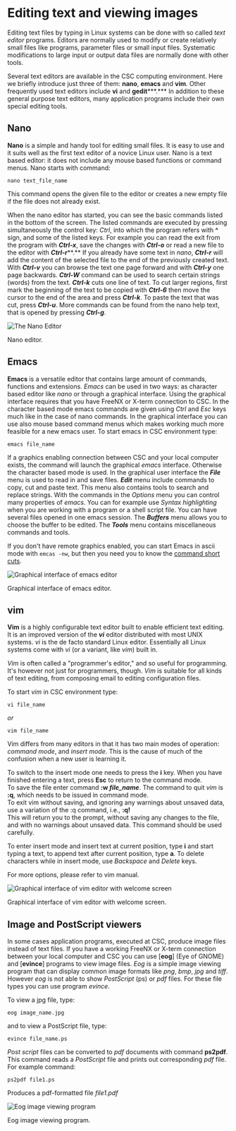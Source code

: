 # Editing text and viewing images

Editing text files by typing in Linux systems can be done with so called
*text editor* programs. Editors are normally used to modify or create
relatively small files like programs, parameter files or small input
files. Systematic modifications to large input or output data files are
normally done with other tools.

Several text editors are available in the CSC computing environment.
Here we briefly introduce just three of them: **nano**, **emacs** and
**vim**. Other frequently used text editors include **vi** and
**gedit*****.*** In addition to these general purpose text editors, many
application programs include their own special editing tools.

## Nano

**Nano** is a simple and handy tool for editing small files. It is
easy to use and it suits well as the first text editor of a novice Linux
user. Nano is a text based editor: it does not include any mouse based
functions or command menus. Nano starts with command:

    nano text_file_name

This command opens the given file to the editor or creates a new empty
file if the file does not already exist.

When the nano editor has started, you can see the basic commands listed
in the bottom of the screen. The listed commands are executed by
pressing simultaneously the control key: *Ctrl*, into which the program
refers with **^** sign, and some of the listed keys. For example you can
read the exit from the program with ***Ctrl-x***, save the changes with
***Ctrl-o*** or read a new file to the editor with ***Ctrl-r*****.** If
you already have some text in *nano*, ***Ctrl-r*** will add the content
of the selected file to the end of the previously created text. With
***Ctrl-v*** you can browse the text one page forward and with
***Ctrl-y*** one page backwards. ***Ctrl-W*** command can be used to
search certain strings (words) from the text. ***Ctrl-k*** cuts one line
of text. To cut larger regions, first mark the beginning of the text to
be copied with ***Ctrl-6*** then move the cursor to the end of the area
and press ***Ctrl-k***. To paste the text that was cut, press
***Ctrl-u***. More commands can be found from the nano help text, that
is opened by pressing ***Ctrl-g***.

![The Nano Editor](/img/nano.jpg "Nano editor.")

Nano editor.

## Emacs

**Emacs** is a versatile editor that contains large amount of
commands, functions and extensions. *Emacs* can be used in two ways: as
character based editor like *nano* or through a graphical interface.
Using the graphical interface requires that you have FreeNX or X-term
connection to CSC. In the character based mode emacs commands are given
using *Ctrl* and *Esc* keys much like in the case of nano commands. In
the graphical interface you can use also mouse based command menus which
makes working much more feasible for a new emacs user. To start emacs in
CSC environment type:

    emacs file_name

If a graphics enabling connection between CSC and your local computer
exists, the command will launch the graphical *emacs* interface.
Otherwise the character based mode is used. In the graphical user
interface the ***File*** menu is used to read in and save files.
***Edit*** menu include commands to copy, cut and paste text. This menu
also contains tools to search and replace strings. With the commands in
the *Options* menu you can control many properties of *emacs.* You can
for example use *Syntax highlighting* when you are working with a
program or a shell script file. You can have several files opened in one
emacs session. The ***Buffers*** menu allows you to choose the buffer to
be edited. The ***Tools*** menu contains miscellaneous commands and
tools.

If you don't have remote graphics enabled, you can start Emacs in ascii
mode with `emcas -nw`, but then you need you to know the [command short cuts](https://www.gnu.org/software/emacs/refcards/pdf/refcard.pdf). 

![Graphical interface of emacs editor](/img/emacs.jpg "Graphical interface of emacs editor.")

Graphical interface of emacs editor.

## vim

**Vim** is a highly configurable text editor built to enable
efficient text editing. It is an improved version of the ***vi*** editor
distributed with most UNIX systems. *vi* is the de facto standard
Linux editor. Essentially all Linux systems come with *vi* (or a
variant, like *vim*) built in.

*Vim* is often called a "programmer's editor," and so useful for
programming. It's however not just for programmers, though. *Vim* is
suitable for all kinds of text editing, from composing email to editing
configuration files.

To start *vim* in CSC environment type:

    vi file_name

*or*

    vim file_name

Vim differs from many editors in that it has two main modes of
operation: *command mode*, and *insert mode*. This is the cause of much
of the confusion when a new user is learning it.

To switch to the insert mode one needs to press the **i** key. When you
have finished entering a text, press **Esc** to return to the command
mode.  
To save the file enter command **:w *file\_name***. The command to quit
*vim* is **:q**, which needs to be issued in command mode.  
To exit vim without saving, and ignoring any warnings about unsaved
data, use a variation of the :q command, i.e., **:q!**  
This will return you to the prompt, without saving any changes to the
file, and with no warnings about unsaved data. This command should be
used carefully.

To enter insert mode and insert text at current position, type **i** and
start typing a text, to append text after current position, type **a**.
To delete characters while in insert mode, use *Backspace* and *Delete*
keys.

For more options, please refer to vim manual.

![Graphical interface of vim editor with welcome screen](/img/vim.jpg "Graphical interface of vim editor with welcome screen.")

Graphical interface of vim editor with welcome screen.


## Image and PostScript viewers

In some cases application programs, executed at CSC, produce image files
instead of text files. If you have a working FreeNX or X-term connection
between your local computer and CSC you can use [**eog**] (Eye of GNOME)
and [**evince**] programs to view image files. *Eog* is a simple image
viewing program that can display common image formats like *png*, *bmp*,
*jpg* and *tiff*. However *eog* is not able to show *PostScript* (ps) or
*pdf* files. For these file types you can use program *evince*.

To view a jpg file, type:

    eog image_name.jpg

and to view a PostScript file, type:

    evince file_name.ps

*Post script* files can be converted to *pdf* documents with command
**ps2pdf**. This command reads a *PostScript* file and prints out
corresponding *pdf* file. For example command:

    ps2pdf file1.ps

Produces a pdf-formatted file *file1.pdf*

![Eog image viewing program](/img/eog.jpg  "Eog image viewing program.")

Eog image viewing program.